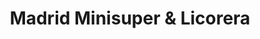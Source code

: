 ---
title: "Madrid Minisuper & Licorera"
url: /liberia/madrid-minisuper-und-licorera/
shop: Lebensmittel
---